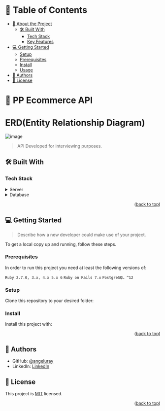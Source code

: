 <a name="readme-top"></a>

<!--

Hello, it's Angel, if you ever like to use this Readme file as a template let me suggest son required sections, feel free to remove the ones that are not listed if you want.

REQUIRED SECTIONS:
- Table of Contents
- About the Project
  - Built With
  - Live Demo
- Getting Started
- Authors
- Future Features
- Contributing
- Show your support
- Acknowledgements
- License

OPTIONAL SECTIONS:
- FAQ

-->

<!-- <div align="center">
<!-- Angel logo section -->
<!-- </div> -->

<!-- TABLE OF CONTENTS -->

# 📗 Table of Contents

- [📖 About the Project](#about-project)
  - [🛠 Built With](#built-with)
    - [Tech Stack](#tech-stack)
    - [Key Features](#key-features)
- [💻 Getting Started](#getting-started)
  - [Setup](#setup)
  - [Prerequisites](#prerequisites)
  - [Install](#install)
  - [Usage](#usage)
- [👥 Authors](#authors)
- [📝 License](#license)

<!-- PROJECT DESCRIPTION -->

# 📖 PP Ecommerce API <a name="about-project"></a>

# ERD(Entity Relationship Diagram)
![image](https://github.com/angeluray/puntospoint-ecommerce/assets/97189760/7397c7dd-e634-4bdc-983a-98b066c84c63)
> API Developed for interviewing purposes.

## 🛠 Built With <a name="built-with"></a>

### Tech Stack <a name="tech-stack"></a>

<details>
  <summary>Server</summary>
  <ul>
    <li><a href="https://rubyonrails.org/">Ruby on Rails 7</a></li>
  </ul>
</details>

<details>
<summary>Database</summary>
  <ul>
    <li><a href="https://www.postgresql.org/">PostgreSQL 15</a></li>
  </ul>
</details>

<!-- Features -->

<p align="right">(<a href="#readme-top">back to top</a>)</p>

## 💻 Getting Started <a name="getting-started"></a>

> Describe how a new developer could make use of your project.

To get a local copy up and running, follow these steps.

### Prerequisites

In order to run this project you need at least the following versions of:

`Ruby 2.7.0, 3.x, 4.x 5.x 6`
`Ruby on Rails 7.x`
`PostgreSQL ^12`

### Setup

Clone this repository to your desired folder:

<!--
Example commands:

```sh
  cd my-folder
  git clone git@github.com:myaccount/my-project.git
```
--->

### Install

Install this project with:

<!--
Example command:

```sh
  cd my-project
  gem install
```
--->


<p align="right">(<a href="#readme-top">back to top</a>)</p>

<!-- AUTHORS -->

## 👥 Authors <a name="authors"></a>

- GitHub: [@angeluray](https://github.com/angeluray)
- LinkedIn: [LinkedIn](https://www.linkedin.com/in/angeluray-jobs/)


## 📝 License <a name="license"></a>

This project is [MIT](./LICENSE) licensed.

<p align="right">(<a href="#readme-top">back to top</a>)</p>
